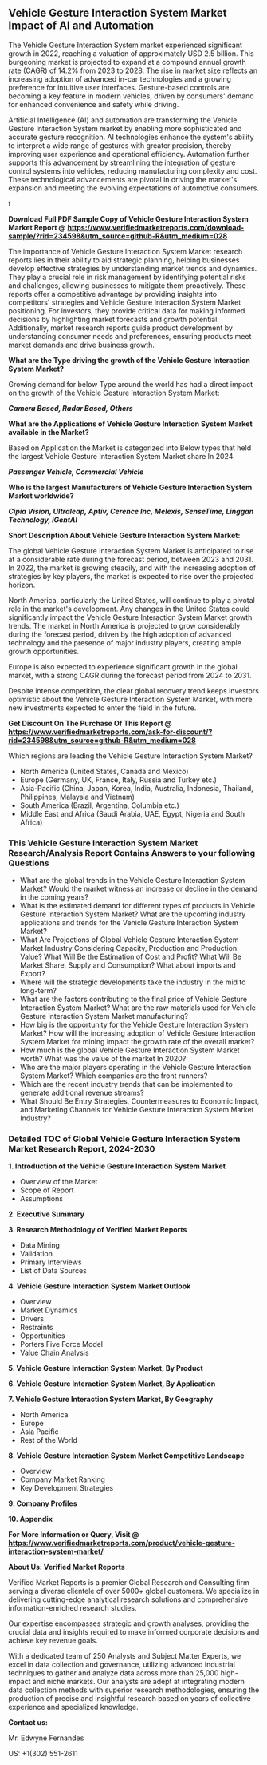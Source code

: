 <h2>Vehicle Gesture Interaction System Market Impact of AI and Automation</h2><p>The Vehicle Gesture Interaction System market experienced significant growth in 2022, reaching a valuation of approximately USD 2.5 billion. This burgeoning market is projected to expand at a compound annual growth rate (CAGR) of 14.2% from 2023 to 2028. The rise in market size reflects an increasing adoption of advanced in-car technologies and a growing preference for intuitive user interfaces. Gesture-based controls are becoming a key feature in modern vehicles, driven by consumers' demand for enhanced convenience and safety while driving.</p><p>Artificial Intelligence (AI) and automation are transforming the Vehicle Gesture Interaction System market by enabling more sophisticated and accurate gesture recognition. AI technologies enhance the system's ability to interpret a wide range of gestures with greater precision, thereby improving user experience and operational efficiency. Automation further supports this advancement by streamlining the integration of gesture control systems into vehicles, reducing manufacturing complexity and cost. These technological advancements are pivotal in driving the market's expansion and meeting the evolving expectations of automotive consumers.</p>t</p><p id="" class=""><strong>Download Full PDF Sample Copy of Vehicle Gesture Interaction System Market Report @ <a href="https://www.verifiedmarketreports.com/download-sample/?rid=234598&utm_source=github-R&utm_medium=028" target="_blank">https://www.verifiedmarketreports.com/download-sample/?rid=234598&utm_source=github-R&utm_medium=028</a></strong></p><p>The importance of&nbsp;Vehicle Gesture Interaction System Market research reports lies in their ability to aid strategic planning, helping businesses develop effective strategies by understanding market trends and dynamics. They play a crucial role in risk management by identifying potential risks and challenges, allowing businesses to mitigate them proactively. These reports offer a competitive advantage by providing insights into competitors' strategies and Vehicle Gesture Interaction System Market positioning. For investors, they provide critical data for making informed decisions by highlighting market forecasts and growth potential. Additionally, market research reports guide product development by understanding consumer needs and preferences, ensuring products meet market demands and drive business growth.</p><p><strong>What are the&nbsp;Type driving the growth of the Vehicle Gesture Interaction System Market?</strong></p><p id="" class="">Growing demand for below Type around the world has had a direct impact on the growth of the Vehicle Gesture Interaction System Market:</p><em><strong>Camera Based, Radar Based, Others</strong></em></p><strong>What are the&nbsp;Applications&nbsp;of Vehicle Gesture Interaction System Market available in the Market?</strong></p><p id="" class="">Based on Application the Market is categorized into Below types that held the largest Vehicle Gesture Interaction System Market share In 2024.</p><em><strong>Passenger Vehicle, Commercial Vehicle</strong></em></p><strong>Who is the largest Manufacturers of Vehicle Gesture Interaction System Market worldwide?</strong></p><p><em><strong>Cipia Vision, Ultraleap, Aptiv, Cerence Inc, Melexis, SenseTime, Linggan Technology, iGentAI</strong></em></p><p id="" class=""><strong>Short Description About Vehicle Gesture Interaction System Market:</strong></p><p>The global Vehicle Gesture Interaction System Market is anticipated to rise at a considerable rate during the forecast period, between 2023 and 2031. In 2022, the market is growing steadily, and with the increasing adoption of strategies by key players, the market is expected to rise over the projected horizon.</p><p>North America, particularly the United States, will continue to play a pivotal role in the market's development. Any changes in the United States could significantly impact the Vehicle Gesture Interaction System Market growth trends. The market in North America is projected to grow considerably during the forecast period, driven by the high adoption of advanced technology and the presence of major industry players, creating ample growth opportunities.</p><p>Europe is also expected to experience significant growth in the global market, with a strong CAGR during the forecast period from 2024 to 2031.</p><p>Despite intense competition, the clear global recovery trend keeps investors optimistic about the Vehicle Gesture Interaction System Market, with more new investments expected to enter the field in the future.</p><p id="" class=""><strong>Get Discount On The Purchase Of This Report @ <a href="https://www.verifiedmarketreports.com/ask-for-discount/?rid=234598&utm_source=github-R&utm_medium=028" target="_blank">https://www.verifiedmarketreports.com/ask-for-discount/?rid=234598&utm_source=github-R&utm_medium=028</a></strong></p>Which regions are leading the Vehicle Gesture Interaction System Market?</p><ul><li>North America (United States, Canada and Mexico)</li><li>Europe (Germany, UK, France, Italy, Russia and Turkey etc.)</li><li>Asia-Pacific (China, Japan, Korea, India, Australia, Indonesia, Thailand, Philippines, Malaysia and Vietnam)</li><li>South America (Brazil, Argentina, Columbia etc.)</li><li>Middle East and Africa (Saudi Arabia, UAE, Egypt, Nigeria and South Africa)</li></ul><h3 id="" class="">This Vehicle Gesture Interaction System Market Research/Analysis Report Contains Answers to your following Questions</h3><ul><li>What are the global trends in the Vehicle Gesture Interaction System Market? Would the market witness an increase or decline in the demand in the coming years?</li><li>What is the estimated demand for different types of products in Vehicle Gesture Interaction System Market? What are the upcoming industry applications and trends for the Vehicle Gesture Interaction System Market?</li><li>What Are Projections of Global Vehicle Gesture Interaction System Market Industry Considering Capacity, Production and Production Value? What Will Be the Estimation of Cost and Profit? What Will Be Market Share, Supply and Consumption? What about imports and Export?</li><li>Where will the strategic developments take the industry in the mid to long-term?</li><li>What are the factors contributing to the final price of Vehicle Gesture Interaction System Market? What are the raw materials used for Vehicle Gesture Interaction System Market manufacturing?</li><li>How big is the opportunity for the Vehicle Gesture Interaction System Market? How will the increasing adoption of Vehicle Gesture Interaction System Market for mining impact the growth rate of the overall market?</li><li>How much is the global Vehicle Gesture Interaction System Market worth? What was the value of the market In 2020?</li><li>Who are the major players operating in the Vehicle Gesture Interaction System Market? Which companies are the front runners?</li><li>Which are the recent industry trends that can be implemented to generate additional revenue streams?</li><li>What Should Be Entry Strategies, Countermeasures to Economic Impact, and Marketing Channels for Vehicle Gesture Interaction System Market Industry?</li></ul><h3 id="" class="">Detailed TOC of Global Vehicle Gesture Interaction System Market Research Report, 2024-2030</h3><p id="" class=""><strong>1. Introduction of the Vehicle Gesture Interaction System Market</strong></p><ul><li>Overview of the Market</li><li>Scope of Report</li><li>Assumptions</li></ul><p id="" class=""><strong>2. Executive Summary</strong></p><p id="" class=""><strong>3. Research Methodology of Verified Market Reports</strong></p><ul><li>Data Mining</li><li>Validation</li><li>Primary Interviews</li><li>List of Data Sources</li></ul><p id="" class=""><strong>4. Vehicle Gesture Interaction System Market Outlook</strong></p><ul><li>Overview</li><li>Market Dynamics</li><li>Drivers</li><li>Restraints</li><li>Opportunities</li><li>Porters Five Force Model</li><li>Value Chain Analysis</li></ul><p id="" class=""><strong>5. Vehicle Gesture Interaction System Market, By Product</strong></p><p id="" class=""><strong>6. Vehicle Gesture Interaction System Market, By Application</strong></p><p id="" class=""><strong>7. Vehicle Gesture Interaction System Market, By Geography</strong></p><ul><li>North America</li><li>Europe</li><li>Asia Pacific</li><li>Rest of the World</li></ul><p id="" class=""><strong>8. Vehicle Gesture Interaction System Market Competitive Landscape</strong></p><ul><li>Overview</li><li>Company Market Ranking</li><li>Key Development Strategies</li></ul><p id="" class=""><strong>9. Company Profiles</strong></p><p id="" class=""><strong>10. Appendix</strong></p><p id="" class=""><strong>For More Information or Query, Visit @ <a href="https://www.verifiedmarketreports.com/product/vehicle-gesture-interaction-system-market/" target="_blank">https://www.verifiedmarketreports.com/product/vehicle-gesture-interaction-system-market/</a></strong></p><p id="" class=""><strong>About Us: Verified Market Reports</strong></p><p id="" class="">Verified Market Reports is a premier Global Research and Consulting firm serving a diverse clientele of over 5000+ global customers. We specialize in delivering cutting-edge analytical research solutions and comprehensive information-enriched research studies.</p><p id="" class="">Our expertise encompasses strategic and growth analyses, providing the crucial data and insights required to make informed corporate decisions and achieve key revenue goals.</p><p id="" class="">With a dedicated team of 250 Analysts and Subject Matter Experts, we excel in data collection and governance, utilizing advanced industrial techniques to gather and analyze data across more than 25,000 high-impact and niche markets. Our analysts are adept at integrating modern data collection methods with superior research methodologies, ensuring the production of precise and insightful research based on years of collective experience and specialized knowledge.</p><p id="" class=""><strong>Contact us:</strong></p><p id="" class="">Mr. Edwyne Fernandes</p><p id="" class="">US: +1(302) 551-2611</p>